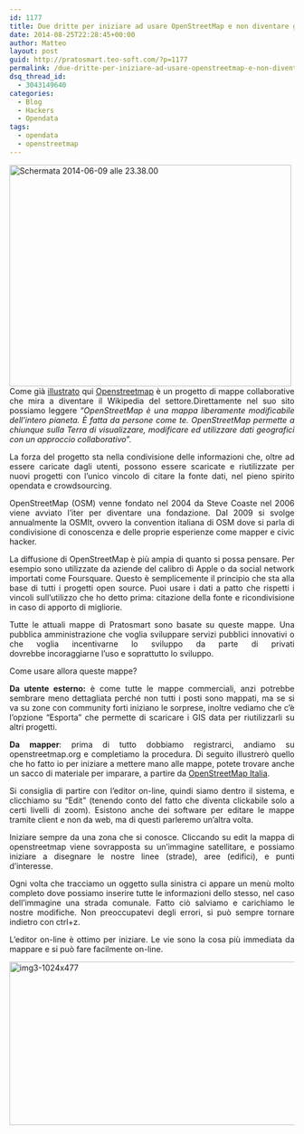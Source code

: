 ```yaml
---
id: 1177
title: Due dritte per iniziare ad usare OpenStreetMap e non diventare grulli
date: 2014-08-25T22:28:45+00:00
author: Matteo
layout: post
guid: http://pratosmart.teo-soft.com/?p=1177
permalink: /due-dritte-per-iniziare-ad-usare-openstreetmap-e-non-diventare-grulli/
dsq_thread_id:
  - 3043149640
categories:
  - Blog
  - Hackers
  - Opendata
tags:
  - opendata
  - openstreetmap
---
```

<p style="text-align: justify;">
  <a href="http://pratosmart.teo-soft.com/wp-content/uploads/2014/06/Schermata-2014-06-09-alle-23.38.00.jpg"><img class="alignleft  wp-image-499" src="http://pratosmart.teo-soft.com/wp-content/uploads/2014/06/Schermata-2014-06-09-alle-23.38.00.jpg" alt="Schermata 2014-06-09 alle 23.38.00" width="498" height="392" srcset="http://pratosmart.teo-soft.com/wp-content/uploads/2014/06/Schermata-2014-06-09-alle-23.38.00-1024x805.jpg 1024w, http://pratosmart.teo-soft.com/wp-content/uploads/2014/06/Schermata-2014-06-09-alle-23.38.00.jpg 1646w" sizes="(max-width: 498px) 100vw, 498px" /></a>Come già <a title="Mappe Aperte a Prato?" href="http://pratosmart.teo-soft.com/mappe-aperte-prato/" target="_blank">illustrato</a> qui <a href="http://www.openstreetmap.org/" target="_blank">Openstreetmap</a> è un progetto di mappe collaborative che mira a diventare il Wikipedia del settore.Direttamente nel suo sito possiamo leggere “<i>OpenStreetMap è una mappa liberamente modificabile dell&#8217;intero pianeta. È fatta da persone come te. OpenStreetMap permette a chiunque sulla Terra di visualizzare, modificare ed utilizzare dati geografici con un approccio collaborativo</i>”.
</p>

<p style="text-align: justify;">
  La forza del progetto sta nella condivisione delle informazioni che, oltre ad essere caricate dagli utenti, possono essere scaricate e riutilizzate per nuovi progetti con l’unico vincolo di citare la fonte dati, nel pieno spirito opendata e crowdsourcing.
</p>

<p style="text-align: justify;">
  OpenStreetMap (OSM) venne fondato nel 2004 da Steve Coaste nel 2006 viene avviato l’iter per diventare una fondazione. Dal 2009 si svolge annualmente la OSMIt, ovvero la convention italiana di OSM dove si parla di condivisione di conoscenza e delle proprie esperienze come mapper e civic hacker.
</p>

<p style="text-align: justify;">
  La diffusione di OpenStreetMap è più ampia di quanto si possa pensare. Per esempio sono utilizzate da aziende del calibro di Apple o da social network importati come Foursquare. Questo è semplicemente il principio che sta alla base di tutti i progetti open source. Puoi usare i dati a patto che rispetti i vincoli sull’utilizzo che ho detto prima: citazione della fonte e ricondivisione in caso di apporto di migliorie.
</p>

<p style="text-align: justify;">
  Tutte le attuali mappe di Pratosmart sono basate su queste mappe. Una pubblica amministrazione che voglia sviluppare servizi pubblici innovativi o che voglia incentivarne lo sviluppo da parte di privati dovrebbe incoraggiarne l&#8217;uso e soprattutto lo sviluppo.
</p>

<p style="text-align: justify;">
  Come usare allora queste mappe?
</p>

<p style="text-align: justify;">
  <b>Da utente esterno:</b> è come tutte le mappe commerciali, anzi potrebbe sembrare meno dettagliata perché non tutti i posti sono mappati, ma se si va su zone con community forti iniziano le sorprese, inoltre vediamo che c’è l’opzione “Esporta” che permette di scaricare i GIS data per riutilizzarli su altri progetti.
</p>

<p style="text-align: justify;">
  <b>Da mapper</b>: prima di tutto dobbiamo registrarci, andiamo su openstreetmap.org e completiamo la procedura. Di seguito illustrerò quello che ho fatto io per iniziare a mettere mano alle mappe, potete trovare anche un sacco di materiale per imparare, a partire da <a href="http://blog.openstreetmap.it/">OpenStreetMap Italia</a>.
</p>

<p style="text-align: justify;">
  Si consiglia di partire con l’editor on-line, quindi siamo dentro il sistema, e clicchiamo su “Edit” (tenendo conto del fatto che diventa clickabile solo a certi livelli di zoom). Esistono anche dei software per editare le mappe tramite client e non da web, ma di questi parleremo un&#8217;altra volta.
</p>

<p style="text-align: justify;">
  Iniziare sempre da una zona che si conosce. Cliccando su edit la mappa di openstreetmap viene sovrapposta su un’immagine satellitare, e possiamo iniziare a disegnare le nostre linee (strade), aree (edifici), e punti d’interesse.
</p>

<p style="text-align: justify;">
  Ogni volta che tracciamo un oggetto sulla sinistra ci appare un menù molto completo dove possiamo inserire tutte le informazioni dello stesso, nel caso dell’immagine una strada comunale. Fatto ciò salviamo e carichiamo le nostre modifiche. Non preoccupatevi degli errori, si può sempre tornare indietro con ctrl+z.
</p>

<p style="text-align: justify;">
  L’editor on-line è ottimo per iniziare. Le vie sono la cosa più immediata da mappare e si può fare facilmente on-line.
</p>

[<img class="wp-image-1178 aligncenter" src="http://pratosmart.teo-soft.com/wp-content/uploads/2014/08/img3-1024x477.png" alt="img3-1024x477" width="621" height="289" />](http://pratosmart.teo-soft.com/wp-content/uploads/2014/08/img3-1024x477.png)